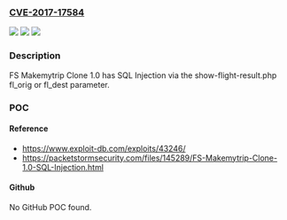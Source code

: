 ### [CVE-2017-17584](https://cve.mitre.org/cgi-bin/cvename.cgi?name=CVE-2017-17584)
![](https://img.shields.io/static/v1?label=Product&message=n%2Fa&color=blue)
![](https://img.shields.io/static/v1?label=Version&message=n%2Fa&color=blue)
![](https://img.shields.io/static/v1?label=Vulnerability&message=n%2Fa&color=brighgreen)

### Description

FS Makemytrip Clone 1.0 has SQL Injection via the show-flight-result.php fl_orig or fl_dest parameter.

### POC

#### Reference
- https://www.exploit-db.com/exploits/43246/
- https://packetstormsecurity.com/files/145289/FS-Makemytrip-Clone-1.0-SQL-Injection.html

#### Github
No GitHub POC found.

